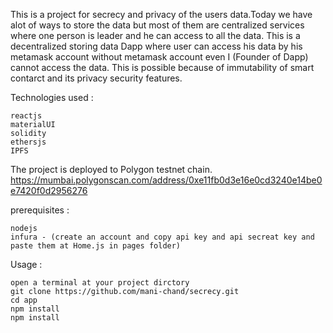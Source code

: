 This is a project for secrecy and privacy of the users data.Today we have alot of ways to store the data but most of them are centralized services where one person is leader and he can access to all the data.
This is a decentralized storing data Dapp where user can access his data by his metamask account without metamask account even I (Founder of Dapp) cannot access the data.
This is possible because of immutability of smart contarct and its privacy security features.

Technologies used :
 ```
 reactjs
 materialUI
 solidity
 ethersjs
 IPFS
 ```
 The project is deployed to Polygon testnet chain. https://mumbai.polygonscan.com/address/0xe11fb0d3e16e0cd3240e14be0e7420f0d2956276
 
 prerequisites :
 ```
 nodejs
 infura - (create an account and copy api key and api secreat key and paste them at Home.js in pages folder)
 ```
 
 Usage :
 ```
 open a terminal at your project dirctory
 git clone https://github.com/mani-chand/secrecy.git
 cd app
 npm install
 npm install
 ```
 
